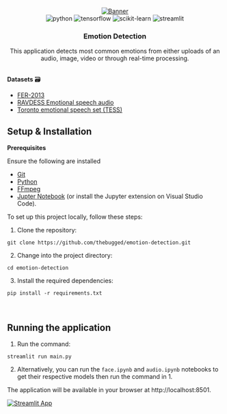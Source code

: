 <div align="center">
  <br />
    <a href="https://emotion--detection.streamlit.app" target="_blank">
      <img src="https://github.com/thebugged/emotion-detection/assets/74977495/a3ff9d3f-581d-45d8-8209-2e39d707f045" alt="Banner">
    </a>
  <br />

  <div>
    <img src="https://img.shields.io/badge/-Python-black?style=for-the-badge&logoColor=white&logo=python&color=3776AB" alt="python" />
    <img src="https://img.shields.io/badge/-TensorFlow-black?style=for-the-badge&logoColor=white&logo=tensorflow&color=FF6F00" alt="tensorflow" />
    <img src="https://img.shields.io/badge/-scikit_learn-black?style=for-the-badge&logoColor=white&logo=scikitlearn&color=F7931E" alt="scikit-learn" />
    <img src="https://img.shields.io/badge/-Streamlit-black?style=for-the-badge&logoColor=white&logo=streamlit&color=FF4B4B" alt="streamlit" />
</div>


  <h3 align="center">Emotion Detection</h3>

   <div align="center">
     This application detects most common emotions from either uploads of an audio, image, video or through real-time processing. 
    </div>
</div>
<br/>

**Datasets** 🗃️
- [FER-2013](https://www.kaggle.com/datasets/msambare/fer2013)
- [RAVDESS Emotional speech audio](https://www.kaggle.com/datasets/uwrfkaggler/ravdess-emotional-speech-audio) 
- [Toronto emotional speech set (TESS)](https://www.kaggle.com/datasets/ejlok1/toronto-emotional-speech-set-tess)


## Setup & Installation
**Prerequisites**

Ensure the following are installed
- [Git](https://git-scm.com/)
- [Python](https://www.python.org/downloads/)
- [FFmpeg](https://ffmpeg.org/)
- [Jupter Notebook](https://jupyter.org/install) (or install the Jupyter extension on Visual Studio Code).
  
To set up this project locally, follow these steps:

1. Clone the repository:
```shell
git clone https://github.com/thebugged/emotion-detection.git
```

2. Change into the project directory: 
```shell
cd emotion-detection
```

3. Install the required dependencies: 
```shell
pip install -r requirements.txt
```
<br/>

## Running the application
1. Run the command: 
```shell
streamlit run main.py
```
2. Alternatively, you can run the `face.ipynb` and `audio.ipynb` notebooks to get their respective models then run the command in 1.

The application will be available in your browser at http://localhost:8501.

[![Streamlit App](https://static.streamlit.io/badges/streamlit_badge_black_white.svg)](emotion--detection.streamlit.app)


